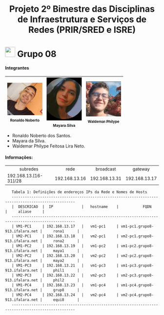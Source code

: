 <h1 align="center"> Projeto 2º Bimestre das Disciplinas de Infraestrutura e Serviços de Redes (PRIR/SRED e ISRE) <h1>
<img src = "https://user-images.githubusercontent.com/63050133/156777293-72a6e681-2582-4a9d-ad92-09d1181d47c7.gif" width = 33px height = 33px> Grupo 08
 
#### Integrantes
 
| [<img src="./Integrantes/ronaldo.jpeg" width=115><br><sub>Ronaldo Noberto</sub>](https://github.com/camilafernanda) |  [<img src="./Integrantes/mayara.jpeg" width=115><br><sub>Mayara Silva</sub>](https://github.com/guilhermeonrails) |  [<img src="./Integrantes/waldemar.jpeg" width=115><br><sub>Waldemar Philype</sub>](https://github.com/alexfelipe) |
| :---: | :---: | :---: |

- Ronaldo Noberto dos Santos.
- Mayara da Silva.
- Waldemar Philype Feitosa Lira Neto.

#### Informações:

<table align="center">
    <tr>
        <td align="center">subredes</td>
        <td align="center">rede</td>
        <td align="center">broadcast</td>
        <td align="center">gateway</td>
    </tr>
    <tr>
        <td>192.168.13.[16-31]/28</td>
        <td>192.168.13.16</td>
        <td>192.168.13.31</td>
        <td>192.168.13.17</td>
    </tr>
</table>

```
   Tabela 1: Definições de endereços IPs da Rede e Nomes de Hosts
   ---------------------------------------------------------------------------------------------------
   |  DESCRICAO  |  IP             |   hostname    |           FQDN                 |     aliase     |
   ---------------------------------------------------------------------------------------------------
   | VM1-PC1     | 192.168.13.17   |   vm1-pc1     | vm1-pc1.grupo8-913.ifalara.net |     rona1      |
   | VM2-PC1     | 192.168.13.18   |   vm2-pc1     | vm2-pc1.grupo8-913.ifalara.net |     rona2      |
   | VM1-PC2     | 192.168.13.19   |   vm1-pc2     | vm1-pc2.grupo8-913.ifalara.net |     maya1      |
   | VM2-PC2     | 192.168.13.20   |   vm2-pc2     | vm2-pc2.grupo8-913.ifalara.net |     maya2      |
   | VM1-PC3     | 192.168.13.21   |   vm1-pc3     | vm1-pc3.grupo8-913.ifalara.net |     phil1      |
   | VM2-PC3     | 192.168.13.22   |   vm2-pc3     | vm2-pc3.grupo8-913.ifalara.net |     phil2      |
   | VM1-PC4     | 192.168.13.23   |   vm1-pc4     | vm1-pc4.grupo8-913.ifalara.net |     grup8      |
   | VM2-PC4     | 192.168.13.24   |   vm2-pc4     | vm2-pc4.grupo8-913.ifalara.net |     equi8      |
   ---------------------------------------------------------------------------------------------------
```
